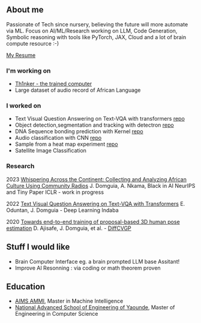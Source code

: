 ## About me


Passionate of Tech since nursery, believing the future will more automate via ML.
Focus on AI/ML/Research working on LLM, Code Generation, Symbolic reasoning with tools like PyTorch, JAX, Cloud and a lot of brain compute resource :-)

[My Resume](/assets/docs/Joseph_Domguia_CV_.pdf)

### I'm working on 

* [Th1nker - the trained computer](https://github.com/domguia/thinker)
* Large dataset of audio record of African Language  

### I worked on

* Text Visual Question Answering on Text-VQA with transformers [repo](https://github.com/djmMax/AMMIFinalProject)
* Object detection,segmentation and tracking with detectron [repo](https://github.com/djmMax/object-detection-detectron2)
* DNA Sequence bonding prediction with Kernel [repo](https://github.com/djmMax/dna-bonding-prediction)
* Audio classification with CNN [repo](https://github.com/djmMax/audio-classification)
* Sample from a heat map experiment [repo](https://github.com/djmMax/sample-a-heatmap)
* Satellite Image Classification

<!--- [more details](./project-details.html) -->
### Research
2023 [Whispering Across the Continent: Collecting and Analyzing African Culture Using Community Radios](/assets/docs/221_whispering_across_the_continent.pdf)
J. Domguia, A. Nkama, Black in AI NeurIPS and Tiny Paper ICLR - work in progress

2022 [Text Visual Question Answering on Text-VQA with Transformers](/assets/docs/Poster%20VQA_6378_poster.pdf)
E. Oduntan, J. Domguia - Deep Learning Indaba

2020 [Towards end-to-end training of proposal-based 3D human pose estimation](/assets/docs/Towards%20end-to-end%20training%20of%20proposal-based%203D.pdf)
D. Ajisafe, J. Domguia, et al. - [DiffCVGP](https://montrealrobotics.ca/diffcvgp/papers/)


## Stuff I would like
* Brain Computer Interface eg. a brain prompted LLM base Assitant!  
* Improve AI Resonning : via coding or math theorem proven 

## Education

* [AIMS AMMI](https://aimsammi.org), Master in Machine Intelligence
* [National Advanced School of Engineering of Yaounde](https://polytechnique.cm), Master of Engineering in Computer Science

<!-- For more details my [full profile](./joseph-profile-turing.html) -->
